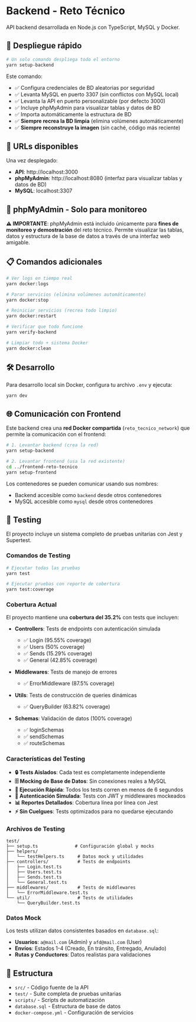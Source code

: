 # Backend - Reto Técnico

API backend desarrollada en Node.js con TypeScript, MySQL y Docker.

## 🚀 Despliegue rápido

```bash
# Un solo comando despliega todo el entorno
yarn setup-backend
```

Este comando:
- ✅ Configura credenciales de BD aleatorias por seguridad
- ✅ Levanta MySQL en puerto 3307 (sin conflictos con MySQL local)
- ✅ Levanta la API en puerto personalizable (por defecto 3000)
- ✅ Incluye phpMyAdmin para visualizar tablas y datos de BD
- ✅ Importa automáticamente la estructura de BD
- ✅ **Siempre recrea la BD limpia** (elimina volúmenes automáticamente)
- ✅ **Siempre reconstruye la imagen** (sin caché, código más reciente)

## 🔗 URLs disponibles

Una vez desplegado:

- **API**: http://localhost:3000
- **phpMyAdmin**: http://localhost:8080 (interfaz para visualizar tablas y datos de BD)
- **MySQL**: localhost:3307

## 🔴 phpMyAdmin - Solo para monitoreo

**⚠️ IMPORTANTE**: phpMyAdmin está incluido únicamente para **fines de monitoreo y demostración** del reto técnico. Permite visualizar las tablas, datos y estructura de la base de datos a través de una interfaz web amigable.

## 📋 Comandos adicionales

```bash
# Ver logs en tiempo real
yarn docker:logs

# Parar servicios (elimina volúmenes automáticamente)
yarn docker:stop

# Reiniciar servicios (recrea todo limpio)
yarn docker:restart

# Verificar que todo funcione
yarn verify-backend

# Limpiar todo + sistema Docker
yarn docker:clean
```

## 🛠️ Desarrollo

Para desarrollo local sin Docker, configura tu archivo `.env` y ejecuta:

```bash
yarn dev
```

## 🌐 Comunicación con Frontend

Este backend crea una **red Docker compartida** (`reto_tecnico_network`) que permite la comunicación con el frontend:

```bash
# 1. Levantar backend (crea la red)
yarn setup-backend

# 2. Levantar frontend (usa la red existente)
cd ../frontend-reto-tecnico
yarn setup-frontend
```

Los contenedores se pueden comunicar usando sus nombres:
- Backend accesible como `backend` desde otros contenedores
- MySQL accesible como `mysql` desde otros contenedores

## 🧪 Testing

El proyecto incluye un sistema completo de pruebas unitarias con Jest y Supertest.

### Comandos de Testing

```bash
# Ejecutar todas las pruebas
yarn test

# Ejecutar pruebas con reporte de cobertura
yarn test:coverage
```

### Cobertura Actual

El proyecto mantiene una **cobertura del 35.2%** con tests que incluyen:

- **Controllers**: Tests de endpoints con autenticación simulada
  - ✅ Login (95.55% coverage)
  - ✅ Users (50% coverage)
  - ✅ Sends (15.29% coverage)
  - ✅ General (42.85% coverage)

- **Middlewares**: Tests de manejo de errores
  - ✅ ErrorMiddleware (87.5% coverage)

- **Utils**: Tests de construcción de queries dinámicas
  - ✅ QueryBuilder (63.82% coverage)

- **Schemas**: Validación de datos (100% coverage)
  - ✅ loginSchemas
  - ✅ sendSchemas
  - ✅ routeSchemas

### Características del Testing

- **🔒 Tests Aislados**: Cada test es completamente independiente
- **🗄️ Mocking de Base de Datos**: Sin conexiones reales a MySQL
- **🚀 Ejecución Rápida**: Todos los tests corren en menos de 6 segundos
- **🔐 Autenticación Simulada**: Tests con JWT y middlewares mockeados
- **📊 Reportes Detallados**: Cobertura línea por línea con Jest
- **⚡ Sin Cuelgues**: Tests optimizados para no quedarse ejecutando

### Archivos de Testing

```
test/
├── setup.ts              # Configuración global y mocks
├── helpers/
│   └── testHelpers.ts     # Datos mock y utilidades
├── controllers/           # Tests de endpoints
│   ├── Login.test.ts
│   ├── Users.test.ts
│   ├── Sends.test.ts
│   └── General.test.ts
├── middlewares/           # Tests de middlewares
│   └── ErrorMiddleware.test.ts
└── util/                  # Tests de utilidades
    └── QueryBuilder.test.ts
```

### Datos Mock

Los tests utilizan datos consistentes basados en `database.sql`:

- **Usuarios**: `a@mail.com` (Admin) y `afd@mail.com` (User)
- **Envíos**: Estados 1-4 (Creado, En tránsito, Entregado, Anulado)
- **Rutas y Conductores**: Datos realistas para validaciones

## 📁 Estructura

- `src/` - Código fuente de la API
- `test/` - Suite completa de pruebas unitarias
- `scripts/` - Scripts de automatización
- `database.sql` - Estructura de base de datos
- `docker-compose.yml` - Configuración de servicios
